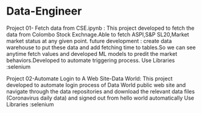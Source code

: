 # Data-Engineer

Project 01- Fetch data from CSE.ipynb  : This project developed to fetch the data from Colombo Stock Exchnage.Able to fetch ASPI,S&P SL20,Market market status at any given point.
future development : create data warehouse to put these data and add fetching time to tables.So we can see anytime fetch values and developed ML models to predit the market behaviors.Developed to automate triggering process.
Use Libraries :selenium


Project 02-Automate Login to A Web Site-Data World: This project developed to automate login process of Data World public web site and navigate through the data repositories and download the relevant data files  (Coronavirus daily data)  and signed out from hello world automatically
Use Libraries :selenium


